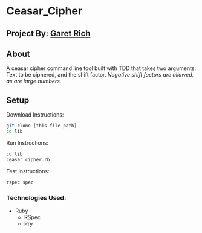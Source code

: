 # Ceasar_Cipher

## Project By: [Garet Rich](https://github.com/garet-rich)

## About
A ceasar cipher command line tool built with TDD that takes two arguments: Text to be ciphered, and the shift factor. *Negative shift factors are allowed, as are large numbers.*

## Setup
Download Instructions: 
```bash 
git clone [this file path]
cd lib
```

Run Instructions:
```bash 
cd lib
ceasar_cipher.rb
```

Test Instructions:
```bash 
rspec spec
```

### Technologies Used:
* Ruby
  *  RSpec
  *  Pry
